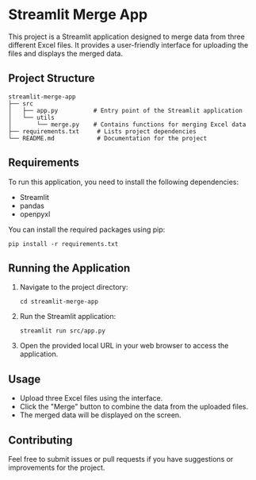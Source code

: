 # Streamlit Merge App

This project is a Streamlit application designed to merge data from three different Excel files. It provides a user-friendly interface for uploading the files and displays the merged data.

## Project Structure

```
streamlit-merge-app
├── src
│   ├── app.py          # Entry point of the Streamlit application
│   └── utils
│       └── merge.py    # Contains functions for merging Excel data
├── requirements.txt     # Lists project dependencies
└── README.md            # Documentation for the project
```

## Requirements

To run this application, you need to install the following dependencies:

- Streamlit
- pandas
- openpyxl

You can install the required packages using pip:

```
pip install -r requirements.txt
```

## Running the Application

1. Navigate to the project directory:

   ```
   cd streamlit-merge-app
   ```

2. Run the Streamlit application:

   ```
   streamlit run src/app.py
   ```

3. Open the provided local URL in your web browser to access the application.

## Usage

- Upload three Excel files using the interface.
- Click the "Merge" button to combine the data from the uploaded files.
- The merged data will be displayed on the screen.

## Contributing

Feel free to submit issues or pull requests if you have suggestions or improvements for the project.